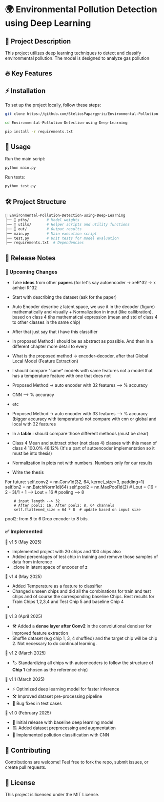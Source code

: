# 🌍 Environmental Pollution Detection using Deep Learning
## 📌 Project Description
This project utilizes deep learning techniques to detect and classify environmental pollution. The model is designed to analyze gas pollution

## 🔥 Key Features


## ⚡ Installation
To set up the project locally, follow these steps:
```bash
git clone https://github.com/SteliosPapargyris/Environmental-Pollution-Detection-using-Deep-Learning.git
```
```bash
cd Environmental-Pollution-Detection-using-Deep-Learning
```
```bash
pip install -r requirements.txt
```

## 🚀 Usage

Run the main script:
```bash
python main.py
```
Run tests:

```bash
python test.py
```

## 🛠 Project Structure
```bash
📂 Environmental-Pollution-Detection-using-Deep-Learning
│── 📂 pths/        # Model weights
│── 📂 utils/       # Helper scripts and utility functions
│── 📂 out/         # Output results
│── main.py        # Main execution script
│── test.py        # Unit tests for model evaluation
│── requirements.txt  # Dependencies
```

## 📢 Release Notes

### 🚀 Upcoming Changes
- Take **ideas** from other **papers** (for let's say autoencoder -> xeR^32 -> x anhkei R^32
- Start with describing the dataset (ask for the paper)
- Auto Encoder describe z latent space, we use it in the decoder (figure) mathematically and visually + Normalization in input (like callibration), based on class 4 tihs mathematical expression (mean and std of class 4 to other classes in the same chip)
- After that just say that i have this classifier
- In proposed Method i should be as abstract as possible. And then in a different chapter more detail to every
- What is the proposed method -> encoder-decoder, after that Global Local Model (Feature Extraction)
- I should compare "same" models with same features not a model that has a temperature feature with one that does not
- Proposed Method -> auto encoder with 32 features --> % accuracy
- CNN --> % accuracy
- etc
- Proposed Method -> auto encoder with 33 features --> % accuracy (bigger accuracy with temperature) not compare with cnn or global and local with 32 features
- In a **table** i should compare those different methods (must be clear)
- Class 4 Mean and subtract
other (not class 4) classes
with this mean of class 4
100.0% 48.12% (It's a part of autoencoder implementation so it must be into thesis)
- Normalization in plots not with numbers. Numbers only for our results

- Write the thesis

For future:
        self.conv2 = nn.Conv1d(32, 64, kernel_size=3, padding=1)
        self.bn2 = nn.BatchNorm1d(64)
        self.pool2 = nn.MaxPool1d(2)
        # Lout = (16 + 2 - 3)/1 + 1 --> Lout = 16
        # pooling --> 8

        # input length --> 32
        # After pool1: 16, After pool2: 8, 64 channels
        self.flattened_size = 64 * 8  # update based on input size
pool2: from 8 to 6 
Drop encoder to 8 bits.

### ✅ Implemented

🔹 v1.5 (May 2025)
- Implemented project with 20 chips and 100 chips also
- Added percentages of test chip in training and remove those samples of data from inference
- .clone in latent space of encoder of z



🔹 v1.4 (May 2025)
- Added Temperature as a feature to classifier
- Changed unseen chips and did all the combinations for train and test chips and of course the corresponding baseline Chips. Best results for Train Chips 1,2,3,4 and Test Chip 5 and baseline Chip 4
- 
🔹 v1.3 (April 2025)
- 🛠 Added a **dense layer after Conv2** in the convolutional denoiser for improved feature extraction
- Shuffle dataset (e.g chip 1, 3, 4 shuffled) and the target chip will be chip 2. Not necessary to do continual learning.

🔹 v1.2 (March 2025)
- 🏷️ Standardizing all chips with autoencoders to follow the structure of **Chip 1** (chosen as the reference chip)

🔹 v1.1 (March 2025)
- ⚡ Optimized deep learning model for faster inference
- 🛠 Improved dataset pre-processing pipeline
- 🐞 Bug fixes in test cases

🔹 v1.0 (February 2025)
- 🚀 Initial release with baseline deep learning model
- 🏗️ Added dataset preprocessing and augmentation
- 🧠 Implemented pollution classification with CNN

## 🤝 Contributing
Contributions are welcome! Feel free to fork the repo, submit issues, or create pull requests.

## 📜 License
This project is licensed under the MIT License.

